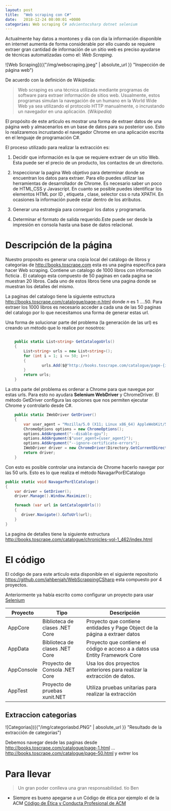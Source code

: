 ```yaml
---
layout: post
title:  "Web scraping con C#"
date:   2018-12-24 00:00:01 +0000
categories: Web scraping C# advientocsharp dotnet selenium
---
```


Actualmente hay datos a montones y día con dia la información disponible en internet aumenta de forma considerable por ello cuando se requiere extraer gran cantidad de información de un sitio web es preciso ayudarse de técnicas automatizadas como el: _Web Scraping_. 

![Web Scraping]({{"/img/webscraping.jpeg" | absolute_url }} "Inspección de página web")

De acuerdo con la definición de Wikipedia:

> Web scraping es una técnica utilizada mediante programas de software para extraer información de sitios web. Usualmente, estos programas simulan la navegación de un humano en la World Wide Web ya sea utilizando el protocolo HTTP manualmente, o incrustando un navegador en una aplicación. (_Wikipedia_)

El propósito de este articulo es mostrar una forma de extraer datos de una página web y almacenarlos en un base de datos para su posterior uso. Esto lo realizaremos incrustando el navegador Chrome en una aplicación escrita en el lenguaje de programación C#.

El proceso utilizado para realizar la extracción es:

1. Decidir que información es la que se requiere extraer de un  sitio Web. Esta puede ser el precio de un producto, los contactos de un directorio.

2. Inspeccionar la pagina Web objetivo para determinar donde se encuentran los datos para extraer. Para ello puedes utilizar las herramientas de desarrollador de Chrome. Es necesario saber un poco de HTML,CSS y Javascript. En cuanto se posible puedes identificar los elementos HTML por ID , etiqueta , clase, selector css o ruta XPATH. En ocasiones la información puede estar dentro de los atributos.

3. Generar una estrategia para conseguir los datos y programarla.

4. Determinar el formato de salida requerido.Este puede ser desde la impresión en consola hasta una base de datos relacional.

# Descripción de la página

Nuestro proposito es generar una copia local del catálogo de libros y categorías de http://books.toscrape.com esta es una pagina especifica para hacer Web scraping. Contiene un catalogo de 1000 libros con información ficticia . El catalogo esta compuesto de 50 paginas en cada pagina se muestran 20 libros. Cada uno de estos libros tiene una pagina donde se muestran los detalles del mismo.

La paginas del catalogo tiene la siguiente estructura http://books.toscrape.com/catalogue/page-n.html donde _n_ es 1 ....50. Para extraer los 1000 libros es necesario acceder a cada una de las 50 paginas del catalogo por lo que necesitamos una forma de generar estas url.

Una forma de solucionar parte del problema (la generación de las url) es creando un método que lo realice por nosotros:
```cs

    public static List<string> GetCatalogoUrls()
    {
        List<string> urls = new List<string>();
        for (int i = 1; i <= 50; i++)
        {
                urls.Add($@"http://books.toscrape.com/catalogue/page-{i}.html");
        }
        return urls;
    }
```

La otra parte del problema es ordenar a Chrome para que navegue por estas urls. Para esto no ayudara **Selenium WebDriver** y ChromeDriver. El método GetDriver configura las opciones que nos permiten ejecutar Chrome y controlarlo desde C#.
```cs
    public static IWebDriver GetDriver()
    {
        var user_agent = "Mozilla/5.0 (X11; Linux x86_64) AppleWebKit/537.36 (KHTML, like Gecko) Chrome/60.0.3112.50 Safari/537.36";
        ChromeOptions options = new ChromeOptions(); 
        options.AddArgument("--disable-gpu");
        options.AddArgument($"user_agent={user_agent}"); 
        options.AddArgument("--ignore-certificate-errors");
        IWebDriver driver = new ChromeDriver(Directory.GetCurrentDirectory(), options);
        return driver;
    }
```

Con esto es posible controlar una instancia de Chrome hacerlo navegar por las 50 urls. Esto es lo que realiza el método NavagarPorElCatalogo

```cs
public static void NavagarPorElCatalogo()
{
    var driver = GetDriver();
    driver.Manage().Window.Maximize();

    foreach (var url in GetCatalogoUrls())
    {
       driver.Navigate().GoToUrl(url);
    }
}
```

La pagina de detalles tiene la siguiente estructura http://books.toscrape.com/catalogue/chronicles-vol-1_462/index.html

# El código

El código de para este articulo esta disponible en el siguiente repositorio https://github.com/jahbenjah/WebScrappingCSharp esta compuesto por 4 proyectos.

Anteriormente ya había escrito como configurar un proyecto para usar [Selenium](../2018-07-30-automatizando-el-navegador.md)


|Proyecto  |Tipo|Descripción|
-----------|----|-----------|
|AppCore   |Biblioteca de clases .NET Core|Proyecto que contiene entidades y Page Object de la página a extraer datos|
|AppData   |Biblioteca de clases .NET Core|Proyecto que contiene el código e acceso a a datos usa Entity Framework Core|
|AppConsole|Proyecto de Consola .NET Core|Usa los dos proyectos anteriores para realizar la extracción de datos. |
|AppTest   |Proyecto de pruebas xunit.NET|Utiliza pruebas unitarias para realizar la extracción|

## Extraccion categorias

![Categorias]({{"/img/categoriasbd.PNG" | absolute_url }} "Resultado de la extracción de categorias")

Debemos navegar desde las paginas desde 
http://books.toscrape.com/catalogue/page-1.html
...
http://books.toscrape.com/catalogue/page-50.html
 y extrer los 


# Para llevar 

> Un gran poder conlleva una gran responsabilidad. tío Ben

* Siempre es bueno apegarse a un Código de ética por ejemplo el de la ACM [Código de Ética y Conducta Profesional de ACM](https://www.acm.org/about-acm/code-of-ethics-in-spanish)